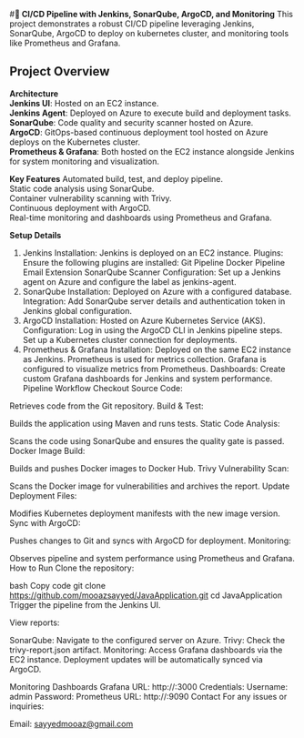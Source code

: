 #**🚀 CI/CD Pipeline with Jenkins, SonarQube, ArgoCD, and Monitoring**<be>
This project demonstrates a robust CI/CD pipeline leveraging Jenkins, SonarQube, ArgoCD to deploy on kubernetes cluster, and monitoring tools like Prometheus and Grafana.

## **Project Overview**
**Architecture**<br>
**Jenkins UI**: Hosted on an EC2 instance.<br>
****Jenkins** Agent**: Deployed on Azure to execute build and deployment tasks.<br>
**SonarQube**: Code quality and security scanner hosted on Azure.<br>
**ArgoCD**: GitOps-based continuous deployment tool hosted on Azure deploys on the Kubernetes cluster.<br>
**Prometheus & Grafana**: Both hosted on the EC2 instance alongside Jenkins for system monitoring and visualization.<be>


**Key Features**
Automated build, test, and deploy pipeline.<br>
Static code analysis using SonarQube.<br>
Container vulnerability scanning with Trivy.<br>
Continuous deployment with ArgoCD.<br>
Real-time monitoring and dashboards using Prometheus and Grafana.<br>

**Setup Details**
1. Jenkins
Installation: Jenkins is deployed on an EC2 instance.
Plugins: Ensure the following plugins are installed:
Git
Pipeline
Docker Pipeline
Email Extension
SonarQube Scanner
Configuration:
Set up a Jenkins agent on Azure and configure the label as jenkins-agent.
2. SonarQube
Installation: Deployed on Azure with a configured database.
Integration: Add SonarQube server details and authentication token in Jenkins global configuration.
3. ArgoCD
Installation: Hosted on Azure Kubernetes Service (AKS).
Configuration:
Log in using the ArgoCD CLI in Jenkins pipeline steps.
Set up a Kubernetes cluster connection for deployments.
4. Prometheus & Grafana
Installation:
Deployed on the same EC2 instance as Jenkins.
Prometheus is used for metrics collection.
Grafana is configured to visualize metrics from Prometheus.
Dashboards:
Create custom Grafana dashboards for Jenkins and system performance.
Pipeline Workflow
Checkout Source Code:

Retrieves code from the Git repository.
Build & Test:

Builds the application using Maven and runs tests.
Static Code Analysis:

Scans the code using SonarQube and ensures the quality gate is passed.
Docker Image Build:

Builds and pushes Docker images to Docker Hub.
Trivy Vulnerability Scan:

Scans the Docker image for vulnerabilities and archives the report.
Update Deployment Files:

Modifies Kubernetes deployment manifests with the new image version.
Sync with ArgoCD:

Pushes changes to Git and syncs with ArgoCD for deployment.
Monitoring:

Observes pipeline and system performance using Prometheus and Grafana.
How to Run
Clone the repository:

bash
Copy code
git clone https://github.com/mooazsayyed/JavaApplication.git
cd JavaApplication
Trigger the pipeline from the Jenkins UI.

View reports:

SonarQube: Navigate to the configured server on Azure.
Trivy: Check the trivy-report.json artifact.
Monitoring: Access Grafana dashboards via the EC2 instance.
Deployment updates will be automatically synced via ArgoCD.

Monitoring Dashboards
Grafana
URL: http://<EC2-Public-IP>:3000
Credentials:
Username: admin
Password: <configured-password>
Prometheus
URL: http://<EC2-Public-IP>:9090
Contact
For any issues or inquiries:

Email: sayyedmooaz@gmail.com

